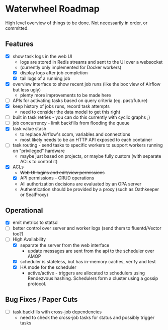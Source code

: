 Waterwheel Roadmap
==================

High level overview of things to be done.
Not necessarily in order, or committed.

Features
--------

* [x] show task logs in the web UI
    * logs are stored in Redis streams and sent to the UI over a websocket
    * (currently only implemented for Docker workers)
    * [x] display logs after job completion
    * [x] tail logs of a running job
* [x] overview interface to show recent job runs (like the box view of Airflow but less ugly)
    * plenty more improvements to be made here
* [ ] APIs for activating tasks based on query criteria (eg. past/future)
* [x] keep history of jobs runs, record task attempts
    * need to consider the data model to get this right    
* [ ] built in task retries - you can do this currently with cyclic graphs ;)
* [ ] job concurrency - limit backfills from flooding the queue
* [x] task value stash
    * to replace Airflow's xcom, variables and connections
    * most likely needs to be an HTTP API exposed to each container
* [ ] task routing - send tasks to specific workers to support workers running on "privileged" hardware
    * maybe just based on projects, or maybe fully custom (with separate ACLs to control it)
* [X] ACLs
    *  ~~Web UI logins and edit/view permissions~~
    * [x] API permissions - CRUD operations
    * All authorization decisions are evaluated by an OPA server
    * Authentication should be provided by a proxy (such as Oathkeeper or 
      SealProxy)

Operational
-----------

* [x] emit metrics to statsd
* [ ] better control over server and worker logs (send them to fluentd/Vector too?)
* [ ] High Availability
    * [x] separate the server from the web interface
        * update messages are sent from the api to the scheduler over AMQP
    * [x] scheduler is stateless, but has in-memory caches, verify and test
    * [x] HA mode for the scheduler
        * active/active - triggers are allocated to schedulers using 
          Rendezvous hashing. Schedulers form a cluster using a gossip protocol.
        
Bug Fixes / Paper Cuts
----------------------

* [ ] task backfills with cross-job dependencies
    * need to check the cross-job tasks for status and possibly trigger tasks